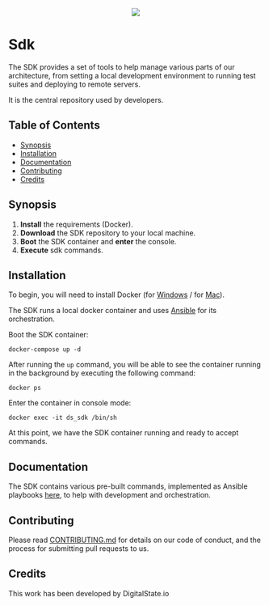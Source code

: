 <p align="center"><a href="http://digitalstate.ca" target="_blank">
    <img src="https://avatars3.githubusercontent.com/u/12055994?s=200&v=4">
</a></p>

# Sdk

The SDK provides a set of tools to help manage various parts of our architecture, from setting a local development environment to running test suites and deploying to remote servers.

It is the central repository used by developers.

## Table of Contents

- [Synopsis](#synopsis)
- [Installation](#installation)
- [Documentation](#documentation)
- [Contributing](#contributing)
- [Credits](#credits)

## Synopsis

1. **Install** the requirements (Docker).
1. **Download** the SDK repository to your local machine.
1. **Boot** the SDK container and **enter** the console.
1. **Execute** sdk commands.

## Installation

To begin, you will need to install Docker (for [Windows](https://www.docker.com/docker-windows) / for [Mac](https://docs.docker.com/docker-for-mac)).

The SDK runs a local docker container and uses [Ansible](https://www.ansible.com) for its orchestration.

Boot the SDK container:

```
docker-compose up -d
```

After running the `up` command, you will be able to see the container running in the background by executing the following command:

```
docker ps
```

Enter the container in console mode:

```
docker exec -it ds_sdk /bin/sh
```

At this point, we have the SDK container running and ready to accept commands.

## Documentation

The SDK contains various pre-built commands, implemented as Ansible playbooks [here](resource/orchestration/index.md), to help with development and orchestration.

## Contributing

Please read [CONTRIBUTING.md](CONTRIBUTING.md) for details on our code of conduct, and the process for submitting pull requests to us.

## Credits

This work has been developed by DigitalState.io

